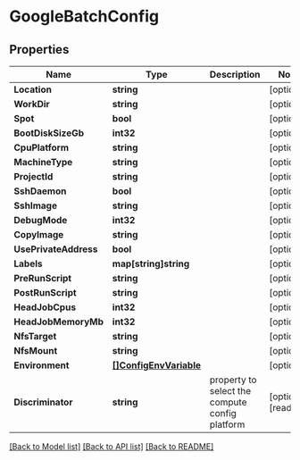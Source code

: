 # GoogleBatchConfig

## Properties

Name | Type | Description | Notes
------------ | ------------- | ------------- | -------------
**Location** | **string** |  | [optional] 
**WorkDir** | **string** |  | [optional] 
**Spot** | **bool** |  | [optional] 
**BootDiskSizeGb** | **int32** |  | [optional] 
**CpuPlatform** | **string** |  | [optional] 
**MachineType** | **string** |  | [optional] 
**ProjectId** | **string** |  | [optional] 
**SshDaemon** | **bool** |  | [optional] 
**SshImage** | **string** |  | [optional] 
**DebugMode** | **int32** |  | [optional] 
**CopyImage** | **string** |  | [optional] 
**UsePrivateAddress** | **bool** |  | [optional] 
**Labels** | **map[string]string** |  | [optional] 
**PreRunScript** | **string** |  | [optional] 
**PostRunScript** | **string** |  | [optional] 
**HeadJobCpus** | **int32** |  | [optional] 
**HeadJobMemoryMb** | **int32** |  | [optional] 
**NfsTarget** | **string** |  | [optional] 
**NfsMount** | **string** |  | [optional] 
**Environment** | [**[]ConfigEnvVariable**](ConfigEnvVariable.md) |  | [optional] 
**Discriminator** | **string** | property to select the compute config platform | [optional] [readonly] 

[[Back to Model list]](../README.md#documentation-for-models) [[Back to API list]](../README.md#documentation-for-api-endpoints) [[Back to README]](../README.md)


